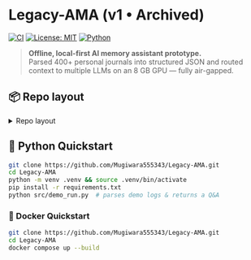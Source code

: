 # Legacy-AMA (v1 • Archived)

[![CI](https://github.com/Mugiwara555343/Legacy-AMA/actions/workflows/python-ci.yml/badge.svg)](https://github.com/Mugiwara555343/Legacy-AMA/actions/workflows/python-ci.yml)
[![License: MIT](https://img.shields.io/badge/License-MIT-yellow.svg)](LICENSE)
[![Python](https://img.shields.io/badge/python-3.11%2B-blue.svg)](https://www.python.org/)

> **Offline, local-first AI memory assistant prototype.**  
> Parsed 400+ personal journals into structured JSON and routed context to multiple LLMs on an 8 GB GPU — fully air-gapped.

## 📦 Repo layout
<details><summary>Repo layout</summary>

| Path | Purpose |
|------|---------|
| **src/** | Core code – current parsers, watchers, Gradio UI |
| **api_clients/** | FastAPI wrappers for local LLMs (Capy, Hermes, MythoMax…) |
| **demo/** | Minimal demo pipeline for first-time users |
| **docs/images** | Diagrams, screenshots |
| **docs/troubleshooting** | Legacy debug shots |
| **docs/versions** | Early parser/watcher iterations |
| **workflows/** | Step-by-step execution guides |
| **archive/mini_projects** | Old learning scripts (kept for transparency) |

</details>

## 🚀 Python Quickstart
```bash
git clone https://github.com/Mugiwara555343/Legacy-AMA.git
cd Legacy-AMA
python -m venv .venv && source .venv/bin/activate
pip install -r requirements.txt
python src/demo_run.py  # parses demo logs & returns a Q&A
```

### 🐳 Docker Quickstart
```bash
git clone https://github.com/Mugiwara555343/Legacy-AMA.git
cd Legacy-AMA
docker compose up --build
```
